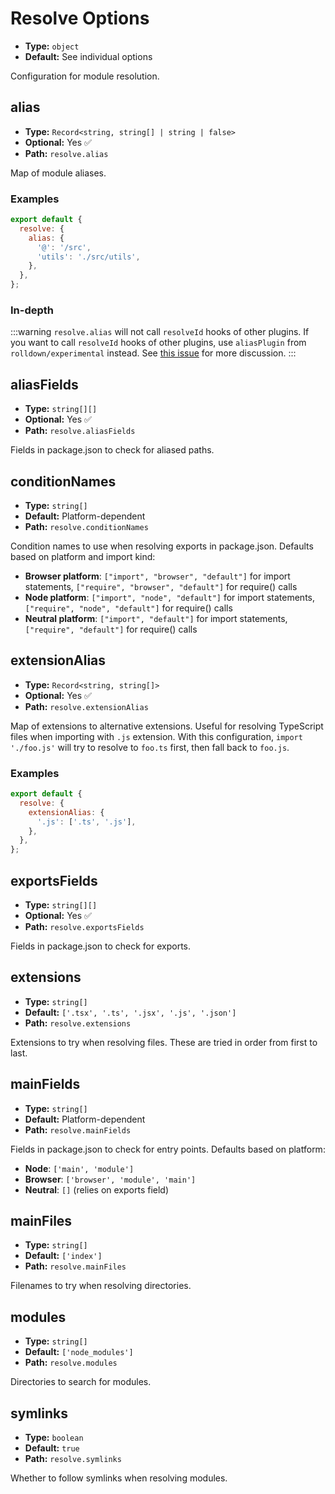 # Resolve Options

- **Type:** `object`
- **Default:** See individual options

Configuration for module resolution.

## alias

- **Type:** `Record<string, string[] | string | false>`
- **Optional:** Yes ✅
- **Path:** `resolve.alias`

Map of module aliases.

### Examples

```js
export default {
  resolve: {
    alias: {
      '@': '/src',
      'utils': './src/utils',
    },
  },
};
```

### In-depth

:::warning
`resolve.alias` will not call `resolveId` hooks of other plugins. If you want to call `resolveId` hooks of other plugins, use `aliasPlugin` from `rolldown/experimental` instead. See [this issue](https://github.com/rolldown/rolldown/issues/3615) for more discussion.
:::

## aliasFields

- **Type:** `string[][]`
- **Optional:** Yes ✅
- **Path:** `resolve.aliasFields`

Fields in package.json to check for aliased paths.

## conditionNames

- **Type:** `string[]`
- **Default:** Platform-dependent
- **Path:** `resolve.conditionNames`

Condition names to use when resolving exports in package.json. Defaults based on platform and import kind:

- **Browser platform**: `["import", "browser", "default"]` for import statements, `["require", "browser", "default"]` for require() calls
- **Node platform**: `["import", "node", "default"]` for import statements, `["require", "node", "default"]` for require() calls
- **Neutral platform**: `["import", "default"]` for import statements, `["require", "default"]` for require() calls

## extensionAlias

- **Type:** `Record<string, string[]>`
- **Optional:** Yes ✅
- **Path:** `resolve.extensionAlias`

Map of extensions to alternative extensions. Useful for resolving TypeScript files when importing with `.js` extension. With this configuration, `import './foo.js'` will try to resolve to `foo.ts` first, then fall back to `foo.js`.

### Examples

```js
export default {
  resolve: {
    extensionAlias: {
      '.js': ['.ts', '.js'],
    },
  },
};
```

## exportsFields

- **Type:** `string[][]`
- **Optional:** Yes ✅
- **Path:** `resolve.exportsFields`

Fields in package.json to check for exports.

## extensions

- **Type:** `string[]`
- **Default:** `['.tsx', '.ts', '.jsx', '.js', '.json']`
- **Path:** `resolve.extensions`

Extensions to try when resolving files. These are tried in order from first to last.

## mainFields

- **Type:** `string[]`
- **Default:** Platform-dependent
- **Path:** `resolve.mainFields`

Fields in package.json to check for entry points. Defaults based on platform:

- **Node**: `['main', 'module']`
- **Browser**: `['browser', 'module', 'main']`
- **Neutral**: `[]` (relies on exports field)

## mainFiles

- **Type:** `string[]`
- **Default:** `['index']`
- **Path:** `resolve.mainFiles`

Filenames to try when resolving directories.

## modules

- **Type:** `string[]`
- **Default:** `['node_modules']`
- **Path:** `resolve.modules`

Directories to search for modules.

## symlinks

- **Type:** `boolean`
- **Default:** `true`
- **Path:** `resolve.symlinks`

Whether to follow symlinks when resolving modules.
